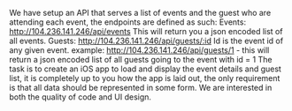 We have setup an API that serves a list of events and the guest who are attending each event, the
endpoints are defined as such:
Events:
http://104.236.141.246/api/events
This will return you a json encoded list of all events.
Guests:
http://104.236.141.246/api/guests/:id
Id is the event id of any given event.
example:
http://104.236.141.246/api/guests/1 - this will return a json encoded list of all guests going to the event
with id = 1
The task is to create an iOS app to load and display the event details and guest list, it is completely up to
you how the app is laid out, the only requirement is that all data should be represented in some form.
We are interested in both the quality of code and UI design.
